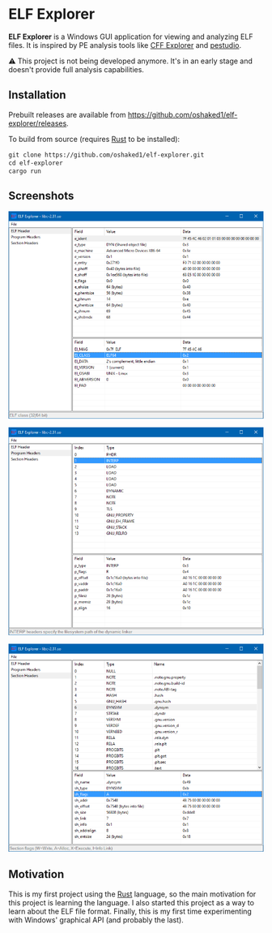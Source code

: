 # ELF Explorer

**ELF Explorer** is a Windows GUI application for viewing and analyzing ELF files. It is inspired by PE analysis tools like [CFF Explorer](https://ntcore.com/?page_id=388) and [pestudio](https://www.winitor.com/).

:warning: This project is not being developed anymore. It's in an early stage and doesn't provide full analysis capabilities.

## Installation

Prebuilt releases are available from https://github.com/oshaked1/elf-explorer/releases.

To build from source (requires [Rust](https://www.rust-lang.org/tools/install) to be installed):

```shell
git clone https://github.com/oshaked1/elf-explorer.git
cd elf-explorer
cargo run
```

## Screenshots

![screenshot](doc/screenshot1.png)

![screenshot](doc/screenshot2.png)

![screenshot](doc/screenshot3.png)

## Motivation

This is my first project using the [Rust](https://www.rust-lang.org/) language, so the main motivation for this project is learning the language. I also started this project as a way to learn about the ELF file format. Finally, this is my first time experimenting with Windows' graphical API (and probably the last).